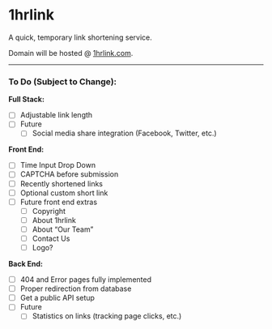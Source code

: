 # 1hrlink
A quick, temporary link shortening service.

Domain will be hosted @ [1hrlink.com](https://1hrlink.com).

---

### To Do (Subject to Change):
**Full Stack:**
- [ ] Adjustable link length
- [ ] Future
  - [ ] Social media share integration (Facebook, Twitter, etc.)

**Front End:**
- [ ] Time Input Drop Down
- [ ] CAPTCHA before submission
- [ ] Recently shortened links
- [ ] Optional custom short link
- [ ] Future front end extras
    - [ ] Copyright
    - [ ] About 1hrlink
    - [ ] About “Our Team”
    - [ ] Contact Us
    - [ ] Logo?
    
**Back End:**
- [ ] 404 and Error pages fully implemented
- [ ] Proper redirection from database
- [ ] Get a public API setup
- [ ] Future
    - [ ] Statistics on links (tracking page clicks, etc.)
